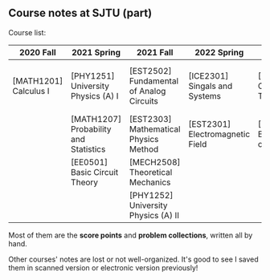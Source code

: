 ## Course notes at SJTU (part)

Course list:

|2020 Fall | 2021 Spring | 2021 Fall | 2022 Spring | 2022 Fall | 2023 Spring |
|----------|-------------|-----------|-------------|-----------|-------------|
|[MATH1201] Calculus I | [PHY1251] University Physics (A) I    | [EST2502] Fundamental of Analog Circuits | [ICE2301] Singals and Systems   | [EST3306] Communication Theory | [ICE3301] Introduction of Optical Fiber Commucation |
|                      | [MATH1207] Probability and Statistics | [EST2303] Mathematical Physics Method    | [EST2301] Electromagnetic Field | [EST330] Electronic circuits   | [ICE3301] Digital Signal Processing                 |
|                      | [EE0501] Basic Circuit Theory         | [MECH2508] Theoretical Mechanics         |                                 |                                |                                                     |
|                      |                                       | [PHY1252] University Physics (A) II      |                                 |                                |                                                     |


Most of them are the **score points** and **problem collections**, written all by hand.

Other courses' notes are lost or not well-organized. It's good to see I saved them in scanned version or electronic version previously!
